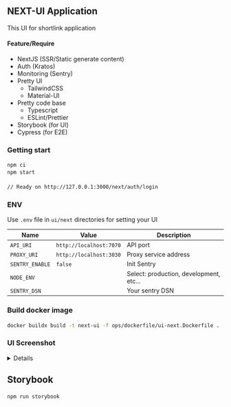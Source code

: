 ## NEXT-UI Application

This UI for shortlink application

#### Feature/Require

- NextJS (SSR/Static generate content)
- Auth (Kratos)
- Monitoring (Sentry)
- Pretty UI
  - TailwindCSS
  - Material-UI
- Pretty code base
  - Typescript
  - ESLint/Prettier
- Storybook (for UI)
- Cypress (for E2E)

### Getting start

```bash
npm ci
npm start

// Ready on http://127.0.0.1:3000/next/auth/login
```

### ENV

Use `.env` file in `ui/next` directories for setting your UI

| Name            | Value                   | Description                             |
| --------------- | ----------------------- | --------------------------------------- |
| `API_URI`       | `http://localhost:7070` | API port                                |
| `PROXY_URI`     | `http://localhost:3030` | Proxy service address                   |
| `SENTRY_ENABLE` | `false`                 | Init Sentry                             |
| `NODE_ENV`      |                         | Select: production, development, etc... |
| `SENTRY_DSN`    |                         | Your sentry DSN                         |

### Build docker image

```bash
docker buildx build -t next-ui -f ops/dockerfile/ui-next.Dockerfile .
```

### UI Screenshot

<details>

| Describe   | Screenshot                               |
| ---------- | ---------------------------------------- |
| Link Table | ![link table](../../docs/next-js-ui.png) |

</details>

## Storybook

```bash
npm run storybook
```
